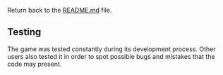 Return back to the [README.md](README.md) file.

## Testing

The game was tested constantly during its development process.
Other users also tested it in order to spot possible bugs and mistakes that the code may present.
